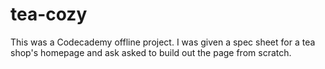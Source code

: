 # tea-cozy
This was a Codecademy offline project. I was given a spec sheet for a tea shop's homepage and ask asked to build out the page from scratch.
